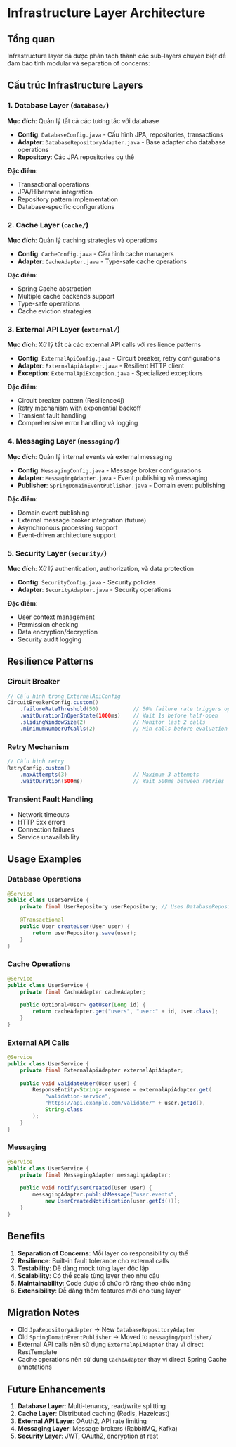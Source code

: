 # Infrastructure Layer Architecture

## Tổng quan

Infrastructure layer đã được phân tách thành các sub-layers chuyên biệt để đảm bảo tính modular và separation of concerns:

## Cấu trúc Infrastructure Layers

### 1. Database Layer (`database/`)
**Mục đích**: Quản lý tất cả các tương tác với database
- **Config**: `DatabaseConfig.java` - Cấu hình JPA, repositories, transactions
- **Adapter**: `DatabaseRepositoryAdapter.java` - Base adapter cho database operations
- **Repository**: Các JPA repositories cụ thể

**Đặc điểm**:
- Transactional operations
- JPA/Hibernate integration
- Repository pattern implementation
- Database-specific configurations

### 2. Cache Layer (`cache/`)
**Mục đích**: Quản lý caching strategies và operations
- **Config**: `CacheConfig.java` - Cấu hình cache managers
- **Adapter**: `CacheAdapter.java` - Type-safe cache operations

**Đặc điểm**:
- Spring Cache abstraction
- Multiple cache backends support
- Type-safe operations
- Cache eviction strategies

### 3. External API Layer (`external/`)
**Mục đích**: Xử lý tất cả các external API calls với resilience patterns
- **Config**: `ExternalApiConfig.java` - Circuit breaker, retry configurations
- **Adapter**: `ExternalApiAdapter.java` - Resilient HTTP client
- **Exception**: `ExternalApiException.java` - Specialized exceptions

**Đặc điểm**:
- Circuit breaker pattern (Resilience4j)
- Retry mechanism with exponential backoff
- Transient fault handling
- Comprehensive error handling và logging

### 4. Messaging Layer (`messaging/`)
**Mục đích**: Quản lý internal events và external messaging
- **Config**: `MessagingConfig.java` - Message broker configurations
- **Adapter**: `MessagingAdapter.java` - Event publishing và messaging
- **Publisher**: `SpringDomainEventPublisher.java` - Domain event publishing

**Đặc điểm**:
- Domain event publishing
- External message broker integration (future)
- Asynchronous processing support
- Event-driven architecture support

### 5. Security Layer (`security/`)
**Mục đích**: Xử lý authentication, authorization, và data protection
- **Config**: `SecurityConfig.java` - Security policies
- **Adapter**: `SecurityAdapter.java` - Security operations

**Đặc điểm**:
- User context management
- Permission checking
- Data encryption/decryption
- Security audit logging

## Resilience Patterns

### Circuit Breaker
```java
// Cấu hình trong ExternalApiConfig
CircuitBreakerConfig.custom()
    .failureRateThreshold(50)           // 50% failure rate triggers open
    .waitDurationInOpenState(1000ms)    // Wait 1s before half-open
    .slidingWindowSize(2)               // Monitor last 2 calls
    .minimumNumberOfCalls(2)            // Min calls before evaluation
```

### Retry Mechanism
```java
// Cấu hình retry
RetryConfig.custom()
    .maxAttempts(3)                     // Maximum 3 attempts
    .waitDuration(500ms)                // Wait 500ms between retries
```

### Transient Fault Handling
- Network timeouts
- HTTP 5xx errors
- Connection failures
- Service unavailability

## Usage Examples

### Database Operations
```java
@Service
public class UserService {
    private final UserRepository userRepository; // Uses DatabaseRepositoryAdapter
    
    @Transactional
    public User createUser(User user) {
        return userRepository.save(user);
    }
}
```

### Cache Operations
```java
@Service
public class UserService {
    private final CacheAdapter cacheAdapter;
    
    public Optional<User> getUser(Long id) {
        return cacheAdapter.get("users", "user:" + id, User.class);
    }
}
```

### External API Calls
```java
@Service
public class UserService {
    private final ExternalApiAdapter externalApiAdapter;
    
    public void validateUser(User user) {
        ResponseEntity<String> response = externalApiAdapter.get(
            "validation-service", 
            "https://api.example.com/validate/" + user.getId(),
            String.class
        );
    }
}
```

### Messaging
```java
@Service
public class UserService {
    private final MessagingAdapter messagingAdapter;
    
    public void notifyUserCreated(User user) {
        messagingAdapter.publishMessage("user.events", 
            new UserCreatedNotification(user.getId()));
    }
}
```

## Benefits

1. **Separation of Concerns**: Mỗi layer có responsibility cụ thể
2. **Resilience**: Built-in fault tolerance cho external calls
3. **Testability**: Dễ dàng mock từng layer độc lập
4. **Scalability**: Có thể scale từng layer theo nhu cầu
5. **Maintainability**: Code được tổ chức rõ ràng theo chức năng
6. **Extensibility**: Dễ dàng thêm features mới cho từng layer

## Migration Notes

- Old `JpaRepositoryAdapter` → New `DatabaseRepositoryAdapter`
- Old `SpringDomainEventPublisher` → Moved to `messaging/publisher/`
- External API calls nên sử dụng `ExternalApiAdapter` thay vì direct RestTemplate
- Cache operations nên sử dụng `CacheAdapter` thay vì direct Spring Cache annotations

## Future Enhancements

1. **Database Layer**: Multi-tenancy, read/write splitting
2. **Cache Layer**: Distributed caching (Redis, Hazelcast)
3. **External API Layer**: OAuth2, API rate limiting
4. **Messaging Layer**: Message brokers (RabbitMQ, Kafka)
5. **Security Layer**: JWT, OAuth2, encryption at rest
